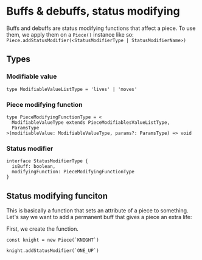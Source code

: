 # Buffs & debuffs, status modifying
Buffs and debuffs are status modifying functions that affect a piece. To use them, we apply them on a `Piece()` instance like so:
`Piece.addStatusModifier(<StatusModifierType | StatusModifierName>)`
## Types

### Modifiable value
```
type ModifiableValueListType = 'lives' | 'moves'
```
### Piece modifying function
```
type PieceModifyingFunctionType = <
  ModifiableValueType extends PieceModifiablesValueListType,
  ParamsType
>(modifiableValue: ModifiableValueType, params?: ParamsType) => void
```
### Status modifier
```
interface StatusModifierType {
  isBuff: boolean,
  modifyingFunction: PieceModifyingFunctionType
}
```
## Status modifying funciton
This is basically a function that sets an attribute of a piece to something. Let's say we want to add a permanent buff that gives a piece an extra life:

First, we create the function.
```
const knight = new Piece(`KNIGHT`)

knight.addStatusModifier(`ONE_UP`)
```
